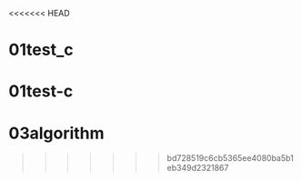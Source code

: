 <<<<<<< HEAD
# 01test_c
01test-c
=======
# 03algorithm
>>>>>>> bd728519c6cb5365ee4080ba5b1eb349d2321867
